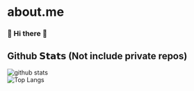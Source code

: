 # about.me

### 👋 Hi there 👋

## Github 𝗦𝘁𝗮𝘁𝘀 (Not include private repos)
![github stats](https://github-stats-sophatvathana.vercel.app/api?username=sophatvathana&card_width=510&include_all_commits=true&show_icons=true&theme=radical&count_private=true)  
![Top Langs](https://github-stats-sophatvathana.vercel.app/api/top-langs/?username=sophatvathana&card_width=500&langs_count=10&show_icons=true&theme=radical&count_private=true&hide=html,css,scss,mql5)

 
